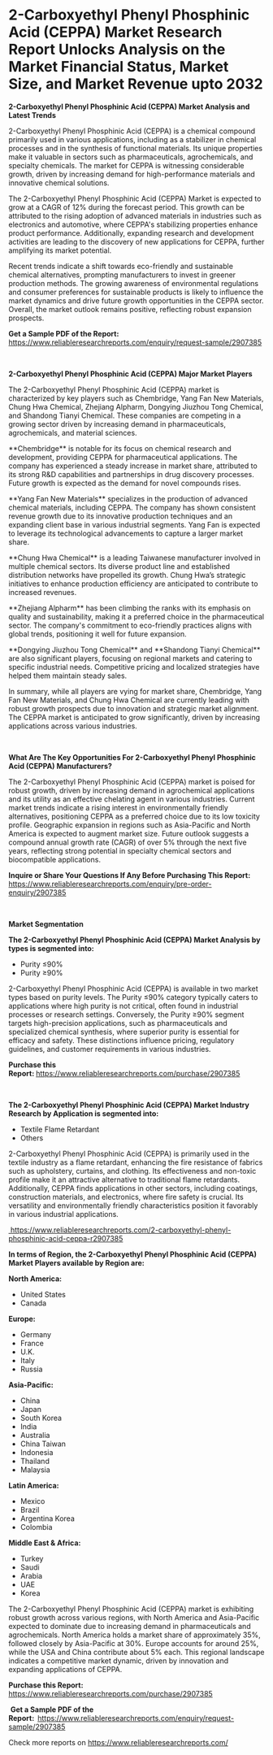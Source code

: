 <p><h1>2-Carboxyethyl Phenyl Phosphinic Acid (CEPPA) Market Research Report Unlocks Analysis on the Market Financial Status, Market Size, and Market Revenue upto 2032</h1></p><p><strong>2-Carboxyethyl Phenyl Phosphinic Acid (CEPPA) Market Analysis and Latest Trends</strong></p>
<p><p>2-Carboxyethyl Phenyl Phosphinic Acid (CEPPA) is a chemical compound primarily used in various applications, including as a stabilizer in chemical processes and in the synthesis of functional materials. Its unique properties make it valuable in sectors such as pharmaceuticals, agrochemicals, and specialty chemicals. The market for CEPPA is witnessing considerable growth, driven by increasing demand for high-performance materials and innovative chemical solutions.</p><p>The 2-Carboxyethyl Phenyl Phosphinic Acid (CEPPA) Market is expected to grow at a CAGR of 12% during the forecast period. This growth can be attributed to the rising adoption of advanced materials in industries such as electronics and automotive, where CEPPA's stabilizing properties enhance product performance. Additionally, expanding research and development activities are leading to the discovery of new applications for CEPPA, further amplifying its market potential.</p><p>Recent trends indicate a shift towards eco-friendly and sustainable chemical alternatives, prompting manufacturers to invest in greener production methods. The growing awareness of environmental regulations and consumer preferences for sustainable products is likely to influence the market dynamics and drive future growth opportunities in the CEPPA sector. Overall, the market outlook remains positive, reflecting robust expansion prospects.</p></p>
<p><strong>Get a Sample PDF of the Report:&nbsp;</strong> <a href="https://www.reliableresearchreports.com/enquiry/request-sample/2907385?utm_campaign=2743&utm_medium=2&utm_source=Github&utm_content=ia&utm_term=12032025&utm_id=2-carboxyethyl-phenyl-phosphinic-acid-ceppa">https://www.reliableresearchreports.com/enquiry/request-sample/2907385</a></p>
<p>&nbsp;</p>
<p><strong>2-Carboxyethyl Phenyl Phosphinic Acid (CEPPA) Major Market Players</strong></p>
<p><p>The 2-Carboxyethyl Phenyl Phosphinic Acid (CEPPA) market is characterized by key players such as Chembridge, Yang Fan New Materials, Chung Hwa Chemical, Zhejiang Alpharm, Dongying Jiuzhou Tong Chemical, and Shandong Tianyi Chemical. These companies are competing in a growing sector driven by increasing demand in pharmaceuticals, agrochemicals, and material sciences.</p><p>**Chembridge** is notable for its focus on chemical research and development, providing CEPPA for pharmaceutical applications. The company has experienced a steady increase in market share, attributed to its strong R&D capabilities and partnerships in drug discovery processes. Future growth is expected as the demand for novel compounds rises.</p><p>**Yang Fan New Materials** specializes in the production of advanced chemical materials, including CEPPA. The company has shown consistent revenue growth due to its innovative production techniques and an expanding client base in various industrial segments. Yang Fan is expected to leverage its technological advancements to capture a larger market share.</p><p>**Chung Hwa Chemical** is a leading Taiwanese manufacturer involved in multiple chemical sectors. Its diverse product line and established distribution networks have propelled its growth. Chung Hwa’s strategic initiatives to enhance production efficiency are anticipated to contribute to increased revenues.</p><p>**Zhejiang Alpharm** has been climbing the ranks with its emphasis on quality and sustainability, making it a preferred choice in the pharmaceutical sector. The company's commitment to eco-friendly practices aligns with global trends, positioning it well for future expansion.</p><p>**Dongying Jiuzhou Tong Chemical** and **Shandong Tianyi Chemical** are also significant players, focusing on regional markets and catering to specific industrial needs. Competitive pricing and localized strategies have helped them maintain steady sales.</p><p>In summary, while all players are vying for market share, Chembridge, Yang Fan New Materials, and Chung Hwa Chemical are currently leading with robust growth prospects due to innovation and strategic market alignment. The CEPPA market is anticipated to grow significantly, driven by increasing applications across various industries.</p></p>
<p>&nbsp;</p>
<p><strong>What Are The Key Opportunities For 2-Carboxyethyl Phenyl Phosphinic Acid (CEPPA) Manufacturers?</strong></p>
<p><p>The 2-Carboxyethyl Phenyl Phosphinic Acid (CEPPA) market is poised for robust growth, driven by increasing demand in agrochemical applications and its utility as an effective chelating agent in various industries. Current market trends indicate a rising interest in environmentally friendly alternatives, positioning CEPPA as a preferred choice due to its low toxicity profile. Geographic expansion in regions such as Asia-Pacific and North America is expected to augment market size. Future outlook suggests a compound annual growth rate (CAGR) of over 5% through the next five years, reflecting strong potential in specialty chemical sectors and biocompatible applications.</p></p>
<p><strong>Inquire or Share Your Questions If Any Before Purchasing This Report:</strong> <a href="https://www.reliableresearchreports.com/enquiry/pre-order-enquiry/2907385?utm_campaign=2743&utm_medium=2&utm_source=Github&utm_content=ia&utm_term=12032025&utm_id=2-carboxyethyl-phenyl-phosphinic-acid-ceppa">https://www.reliableresearchreports.com/enquiry/pre-order-enquiry/2907385</a></p>
<p>&nbsp;</p>
<p><strong>Market Segmentation</strong></p>
<p><strong>The 2-Carboxyethyl Phenyl Phosphinic Acid (CEPPA) Market Analysis by types is segmented into:</strong></p>
<p><ul><li>Purity ≤90%</li><li>Purity ≥90%</li></ul></p>
<p><p>2-Carboxyethyl Phenyl Phosphinic Acid (CEPPA) is available in two market types based on purity levels. The Purity ≤90% category typically caters to applications where high purity is not critical, often found in industrial processes or research settings. Conversely, the Purity ≥90% segment targets high-precision applications, such as pharmaceuticals and specialized chemical synthesis, where superior purity is essential for efficacy and safety. These distinctions influence pricing, regulatory guidelines, and customer requirements in various industries.</p></p>
<p><strong>Purchase this Report:&nbsp;</strong><a href="https://www.reliableresearchreports.com/purchase/2907385?utm_campaign=2743&utm_medium=2&utm_source=Github&utm_content=ia&utm_term=12032025&utm_id=2-carboxyethyl-phenyl-phosphinic-acid-ceppa">https://www.reliableresearchreports.com/purchase/2907385</a></p>
<p>&nbsp;</p>
<p><strong>The 2-Carboxyethyl Phenyl Phosphinic Acid (CEPPA) Market Industry Research by Application is segmented into:</strong></p>
<p><ul><li>Textile Flame Retardant</li><li>Others</li></ul></p>
<p><p>2-Carboxyethyl Phenyl Phosphinic Acid (CEPPA) is primarily used in the textile industry as a flame retardant, enhancing the fire resistance of fabrics such as upholstery, curtains, and clothing. Its effectiveness and non-toxic profile make it an attractive alternative to traditional flame retardants. Additionally, CEPPA finds applications in other sectors, including coatings, construction materials, and electronics, where fire safety is crucial. Its versatility and environmentally friendly characteristics position it favorably in various industrial applications.</p></p>
<p><a href="https://www.reliableresearchreports.com/2-carboxyethyl-phenyl-phosphinic-acid-ceppa-r2907385?utm_campaign=2743&utm_medium=2&utm_source=Github&utm_content=ia&utm_term=12032025&utm_id=2-carboxyethyl-phenyl-phosphinic-acid-ceppa">&nbsp;https://www.reliableresearchreports.com/2-carboxyethyl-phenyl-phosphinic-acid-ceppa-r2907385</a></p>
<p><strong>In terms of Region, the 2-Carboxyethyl Phenyl Phosphinic Acid (CEPPA) Market Players available by Region are:</strong></p>
<p>
    <p> <strong> North America: </strong>
        <ul>
            <li>United States</li>
            <li>Canada</li>
        </ul>
        </p> 
    <p> <strong> Europe: </strong>
        <ul>
            <li>Germany</li>
            <li>France</li>
            <li>U.K.</li>
            <li>Italy</li>
            <li>Russia</li>
        </ul>
        </p> 
    <p> <strong> Asia-Pacific: </strong>
        <ul>
            <li>China</li>
            <li>Japan</li>
            <li>South Korea</li>
            <li>India</li>
            <li>Australia</li>
            <li>China Taiwan</li>
            <li>Indonesia</li>
            <li>Thailand</li>
            <li>Malaysia</li>
        </ul>
        </p> 
    <p> <strong> Latin America: </strong>
        <ul>
            <li>Mexico</li>
            <li>Brazil</li>
            <li>Argentina Korea</li>
            <li>Colombia</li>
        </ul>
        </p> 
    <p> <strong> Middle East & Africa: </strong>
        <ul>
            <li>Turkey</li>
            <li>Saudi</li>
            <li>Arabia</li>
            <li>UAE</li>
            <li>Korea</li>
        </ul>
    </p>
    </p>
<p><p>The 2-Carboxyethyl Phenyl Phosphinic Acid (CEPPA) market is exhibiting robust growth across various regions, with North America and Asia-Pacific expected to dominate due to increasing demand in pharmaceuticals and agrochemicals. North America holds a market share of approximately 35%, followed closely by Asia-Pacific at 30%. Europe accounts for around 25%, while the USA and China contribute about 5% each. This regional landscape indicates a competitive market dynamic, driven by innovation and expanding applications of CEPPA.</p></p>
<p><strong>Purchase this Report: </strong><a href="https://www.reliableresearchreports.com/purchase/2907385?utm_campaign=2743&utm_medium=2&utm_source=Github&utm_content=ia&utm_term=12032025&utm_id=2-carboxyethyl-phenyl-phosphinic-acid-ceppa">https://www.reliableresearchreports.com/purchase/2907385</a></p>
<p>&nbsp;<strong>Get a Sample PDF of the Report:&nbsp;&nbsp;</strong><a href="https://www.reliableresearchreports.com/enquiry/request-sample/2907385?utm_campaign=2743&utm_medium=2&utm_source=Github&utm_content=ia&utm_term=12032025&utm_id=2-carboxyethyl-phenyl-phosphinic-acid-ceppa">https://www.reliableresearchreports.com/enquiry/request-sample/2907385</a></p>
<p><strong></strong></p>
<p>Check more reports on <a href="https://www.reliableresearchreports.com/?utm_campaign=2743&utm_medium=2&utm_source=Github&utm_content=ia&utm_term=12032025&utm_id=2-carboxyethyl-phenyl-phosphinic-acid-ceppa">https://www.reliableresearchreports.com/</a></p>